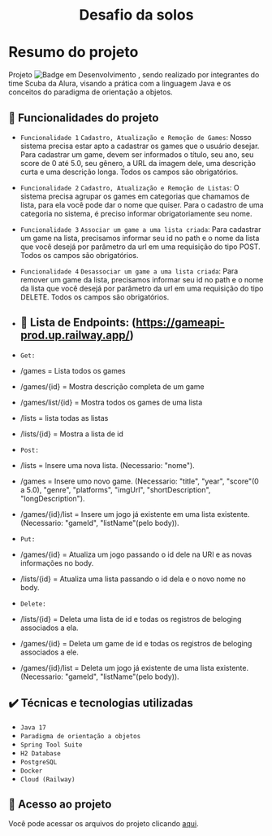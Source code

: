 <h1 align="center"> Desafio da solos </h1>


# Resumo do projeto
Projeto ![Badge em Desenvolvimento](http://img.shields.io/static/v1?label=STATUS&message=EM%20DESENVOLVIMENTO&color=GREEN&style=for-the-badge)
, sendo realizado por integrantes do time Scuba da Alura, visando a prática com a linguagem Java e os conceitos do paradigma de orientação a objetos.

## 🔨 Funcionalidades do projeto

- `Funcionalidade 1` `Cadastro, Atualização e Remoção de Games`: Nosso sistema precisa estar apto a cadastrar os games que o usuário desejar. Para cadastrar um game, devem ser informados o título, seu ano, seu score de 0 até 5.0, seu gênero, a URL da imagem dele, uma descrição curta e uma descrição longa. Todos os campos são obrigatórios.
- `Funcionalidade 2` `Cadastro, Atualização e Remoção de Listas`: O sistema precisa agrupar os games em categorias que chamamos de lista, para ela você pode dar o nome que quiser. Para o cadastro de uma categoria no sistema, é preciso informar obrigatoriamente seu nome.
- `Funcionalidade 3` `Associar um game a uma lista criada`: Para cadastrar um game na lista, precisamos informar seu id no path e o nome da lista que você desejá por parâmetro da url em uma requisição do tipo POST. Todos os campos são obrigatórios.
- `Funcionalidade 4` `Desassociar um game a uma lista criada`: Para remover um game da lista, precisamos informar seu id no path e o nome da lista que você desejá por parâmetro da url em uma requisição do tipo DELETE. Todos os campos são obrigatórios.

- ## 🔨 Lista de Endpoints: (https://gameapi-prod.up.railway.app/)
-  `Get:`
-  /games = Lista todos os games
-  /games/{id} = Mostra descrição completa de um game
-  /games/list/{id} = Mostra todos os games de uma lista
-  /lists = lista todas as listas
-  /lists/{id} = Mostra a lista de id

-  `Post:`
-  /lists = Insere uma nova lista. (Necessario: "nome").
-  /games = Insere umo novo game. (Necessario: "title", "year", "score"(0 a 5.0), "genre", "platforms", "imgUrl", "shortDescription", "longDescription").
-  /games/{id}/list = Insere um jogo já existente em uma lista existente. (Necessario: "gameId", "listName"(pelo body)).

-  `Put:`
-  /games/{id} = Atualiza um jogo passando o id dele na URl e as novas informações no body.
-  /lists/{id} = Atualiza uma lista passando o id dela e o novo nome no body.

-  `Delete:`
-  /lists/{id} = Deleta uma lista de id e todas os registros de beloging associados a ela.
-  /games/{id} = Deleta um game de id e todas os registros de beloging associados a ele.
-  /games/{id}/list = Deleta um jogo já existente de uma lista existente. (Necessario: "gameId", "listName"(pelo body)).

## ✔️ Técnicas e tecnologias utilizadas

- ``Java 17``
- ``Paradigma de orientação a objetos``
- ``Spring Tool Suite``
- ``H2 Database``
- ``PostgreSQL``
- ``Docker``
- ``Cloud (Railway)``


## 📁 Acesso ao projeto
Você pode acessar os arquivos do projeto clicando [aqui](https://github.com/Alisson-Mascarenhas/gameAPI/tree/main/src).
